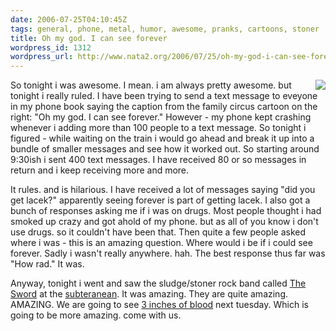```yaml
---
date: 2006-07-25T04:10:45Z
tags: general, phone, metal, humor, awesome, pranks, cartoons, stoner
title: Oh my god. I can see forever
wordpress_id: 1312
wordpress_url: http://www.nata2.org/2006/07/25/oh-my-god-i-can-see-forever/
---
```


<img align="right" src="http://nata2.info/humor/pictures/familycthulu4ld.gif" />So tonight i was awesome. I mean. i am always pretty awesome. but tonight i really ruled. I have been trying to send a text message to eveyone in my phone book saying the caption from the family circus cartoon on the right: "Oh my god. I can see forever." However - my phone kept crashing whenever i adding more than 100 people to a text message. So tonight i figured - while waiting on the train i would go ahead and break it up into a bundle of smaller messages and see how it worked out. So starting around 9:30ish i sent 400 text messages. I have received 80 or so messages in return and i keep receiving more and more.

It rules. and is hilarious. I have received a lot of messages saying "did you get lacek?" apparently  seeing forever is part of getting lacek. I also got a bunch of responses asking me if i was on drugs. Most people thought i had smoked up crazy and got ahold of my phone. but as all of you know i don't use drugs. so it couldn't have been that. Then quite a few people asked where i was - this is an amazing question. Where would i be if i could see forever. Sadly i wasn't really anywhere. hah. The best response thus far was "How rad." It was.

Anyway, tonight i went and saw the sludge/stoner rock band called <a href="http://www.swordofdoom.com/">The Sword</a> at the <a href="http://subt.com">subteranean</a>. It was amazing. They are quite amazing. AMAZING. We are going to see <a href="http://www.3inchesofblood.com/">3 inches of blood</a> next tuesday. Which is going to be more amazing. come with us.
